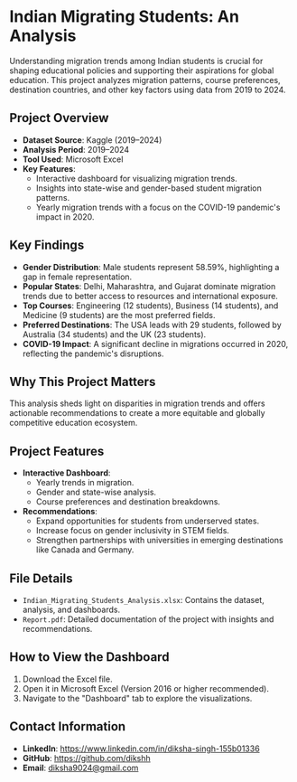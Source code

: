 # Indian Migrating Students: An Analysis

Understanding migration trends among Indian students is crucial for shaping educational policies and supporting their aspirations for global education. This project analyzes migration patterns, course preferences, destination countries, and other key factors using data from 2019 to 2024.

## Project Overview
- **Dataset Source**: Kaggle (2019–2024)
- **Analysis Period**: 2019–2024
- **Tool Used**: Microsoft Excel
- **Key Features**:
  - Interactive dashboard for visualizing migration trends.
  - Insights into state-wise and gender-based student migration patterns.
  - Yearly migration trends with a focus on the COVID-19 pandemic's impact in 2020.

## Key Findings
- **Gender Distribution**: Male students represent 58.59%, highlighting a gap in female representation.
- **Popular States**: Delhi, Maharashtra, and Gujarat dominate migration trends due to better access to resources and international exposure.
- **Top Courses**: Engineering (12 students), Business (14 students), and Medicine (9 students) are the most preferred fields.
- **Preferred Destinations**: The USA leads with 29 students, followed by Australia (34 students) and the UK (23 students).
- **COVID-19 Impact**: A significant decline in migrations occurred in 2020, reflecting the pandemic's disruptions.

## Why This Project Matters
This analysis sheds light on disparities in migration trends and offers actionable recommendations to create a more equitable and globally competitive education ecosystem.

## Project Features
- **Interactive Dashboard**:
  - Yearly trends in migration.
  - Gender and state-wise analysis.
  - Course preferences and destination breakdowns.
- **Recommendations**:
  - Expand opportunities for students from underserved states.
  - Increase focus on gender inclusivity in STEM fields.
  - Strengthen partnerships with universities in emerging destinations like Canada and Germany.

## File Details
- `Indian_Migrating_Students_Analysis.xlsx`: Contains the dataset, analysis, and dashboards.
- `Report.pdf`: Detailed documentation of the project with insights and recommendations.

## How to View the Dashboard
1. Download the Excel file.
2. Open it in Microsoft Excel (Version 2016 or higher recommended).
3. Navigate to the "Dashboard" tab to explore the visualizations.

## Contact Information
- **LinkedIn**: https://www.linkedin.com/in/diksha-singh-155b01336
- **GitHub**: https://github.com/dikshh
- **Email**: diksha9024@gmail.com
